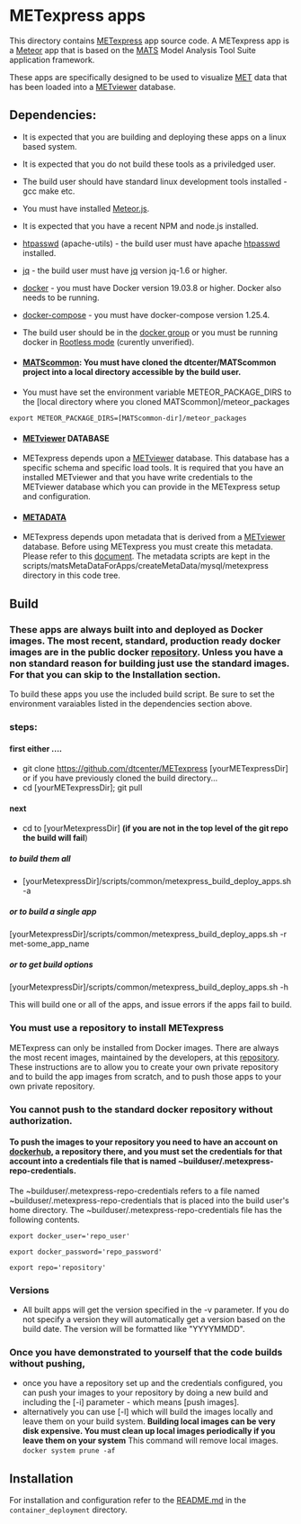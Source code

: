 # METexpress apps
This directory contains [METexpress](https://metexpress.nws.noaa.gov/) app source code. A METexpress app is a [Meteor](https://www.meteor.com/) app that is based on the [MATS](https://www.esrl.noaa.gov/gsd/mats/) Model Analysis Tool Suite application framework.

These apps are specifically designed to be used to visualize [MET](https://dtcenter.org/community-code/model-evaluation-tools-met) data that has been loaded into a [METviewer](https://dtcenter.org/metplus-practical-session-guide-feb-2019/session-5-trkintfeature-relative/metviewer) database. 

## Dependencies:
- It is expected that you are building and deploying these apps on a linux based system.
- It is expected that you do not build these tools as a priviledged user.
- The build user should have standard linux development tools installed - gcc make etc.
- You must have installed [Meteor.js](https://www.meteor.com/install).
- It is expected that you have a recent NPM and node.js installed.
- [htpasswd](https://httpd.apache.org/docs/2.4/programs/htpasswd.html) (apache-utils) - the build user must have apache [htpasswd](https://httpd.apache.org/docs/2.4/programs/htpasswd.html) installed.
- [jq](https://stedolan.github.io/jq/) - the build user must have [jq](https://stedolan.github.io/jq/) version jq-1.6 or higher.
- [docker](https://www.docker.com/) - you must have Docker version 19.03.8 or higher. Docker also needs to be running.
- [docker-compose](https://docs.docker.com/compose/) - you must have docker-compose version 1.25.4.
- The build user should be in the [docker group](https://docs.docker.com/engine/install/linux-postinstall/) or you must be running docker in [Rootless mode](https://docs.docker.com/engine/security/rootless/) (curently unverified).
- #### [MATScommon](https://github.com/dtcenter/MATScommon): You must have cloned the dtcenter/MATScommon project into a local directory accessible by the build user.

- You must have set the environment variable METEOR_PACKAGE_DIRS to the [local directory where you cloned MATScommon]/meteor_packages
 
 `export METEOR_PACKAGE_DIRS=[MATScommon-dir]/meteor_packages`
- #### [METviewer](https://github.com/dtcenter/METviewer) DATABASE 
 - METexpress depends upon a [METviewer](https://github.com/dtcenter/METviewer) database. 
This database has a specific schema and specific load tools. 
It is required that you have an installed METviewer and that you 
have write credentials to the METviewer database which you can provide 
in the METexpress setup and configuration. 

- #### [METADATA](https://github.com/dtcenter/METexpress/blob/master/scripts/matsMetaDataForApps/README_METADATA.md) 
- METexpress depends upon metadata that is derived from a 
 [METviewer](https://github.com/dtcenter/METviewer) database. 
 Before using METexpress you must create this metadata. 
 Please refer to this [document](https://github.com/dtcenter/METexpress/blob/master/scripts/matsMetaDataForApps/README_METADATA.md).
 The metadata scripts are kept in the scripts/matsMetaDataForApps/createMetaData/mysql/metexpress directory in this code tree.

## Build
### These apps are always built into and deployed as Docker images. The most recent, standard, production ready docker images are in the public docker  [repository](https://hub.docker.com/repository/docker/dtcenter/metexpress-production). Unless you have a non standard reason for building just use the standard images. For that you can skip to the Installation section.
To build these apps you use the included build script.
Be sure to set the environment varaiables listed in the dependencies section above.
### steps:
#### first either ....
- git clone https://github.com/dtcenter/METexpress [yourMETexpressDir] 
or if you have previously cloned the build directory...
- cd [yourMETexpressDir]; git pull
#### next
- cd to [yourMetexpressDir] **(if you are not in the top level of the git repo the build will fail**)
##### to build them all
- [yourMetexpressDir]/scripts/common/metexpress_build_deploy_apps.sh -a 
##### or to build a single app
[yourMetexpressDir]/scripts/common/metexpress_build_deploy_apps.sh -r met-some_app_name 
##### or to get build options
[yourMetexpressDir]/scripts/common/metexpress_build_deploy_apps.sh -h

This will build one or all of the apps, and issue errors if the apps fail to build.
### You must use a repository to install METexpress
METexpress can only be installed from Docker images. There are always the most recent images, maintained by the developers, at this [repository](https://github.com/dtcenter/METexpress).
These instructions are to allow you to create your own private repository and to build the app images from scratch, and to push those apps to your own private repository.
### You cannot push to the standard docker repository without authorization.
#### To push the images to your repository you need to have an account on [dockerhub](https://hub.docker.com/), a repository there, and you must set the credentials for that account into a credentials file that is named ~builduser/.metexpress-repo-credentials.
The ~builduser/.metexpress-repo-credentials refers to a file named ~builduser/.metexpress-repo-credentials that is placed into the build user's home directory.
The ~builduser/.metexpress-repo-credentials file has the following contents.

`export docker_user='repo_user'`
 
`export docker_password='repo_password'`

`export repo='repository'`

### Versions
- All built apps will get the version specified in the -v parameter. 
If you do not specify a version they will automatically get a version based on the build date. The version will be formatted like "YYYYMMDD".
### Once you have demonstrated to yourself that the code builds without pushing, 
- once you have a repository set up and the credentials configured, you can push your images to your repository by doing a new build and including the [-i] parameter - which means [push images].
- alternatively you can use [-l] which will build the images locally and leave them on your build system.
**Building local images can be very disk expensive. You must clean up local images periodically if you leave them on your system**
This command will remove local images. `docker system prune -af`

## Installation
For installation and configuration refer to the [README.md](https://github.com/dtcenter/METexpress/blob/master/container_deployment/README-INSTALL.md) in the `container_deployment` directory.


 

